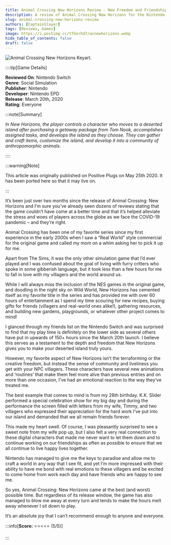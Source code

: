 ```yaml
---
title: Animal Crossing New Horizons Review - New Freedom and Friendships
description: A review of Animal Crossing New Horizons for the Nintendo Switch.
slug: animal-crossing-new-horizons-review
authors: [CaptainSlayer]
tags: [Reviews, Games]
image: https://i.postimg.cc/tTGnrhd7/acnewhorizons.webp
hide_table_of_contents: false
draft: false
---
```


![Animal Crossing New Horizons Keyart.](https://i.postimg.cc/tTGnrhd7/acnewhorizons.webp)

<!-- truncate -->

::::tip[Game Details]

**Reviewed On**: Nintendo Switch  
**Genre**: Social Simulation  
**Publisher**: Nintendo  
**Developer**: Nintendo EPD  
**Release**: March 20th, 2020  
**Rating**: Everyone

:::note[Summary]

*In New Horizons, the player controls a character who moves to a deserted island after purchasing a getaway package from Tom Nook, accomplishes assigned tasks, and develops the island as they choose. They can gather and craft items, customize the island, and develop it into a community of anthropomorphic animals.*

::::

:::warning[Note]

This article was originally published on Positive Plugs on May 25th 2020. It has been ported here so that it may live on.

:::

It’s been just over two months since the release of Animal Crossing: New Horizons and I’m sure you’ve already seen dozens of reviews stating that the game couldn’t have come at a better time and that it’s helped alleviate the stress and woes of players across the globe as we face the COVID-19 pandemic – and they’re right.

Animal Crossing has been one of my favorite series since my first experience in the early 2000s when I saw a “Real World” style commercial for the original game and called my mom on a whim asking her to pick it up for me.

Apart from The Sims, it was the only other simulation game that I’d ever played and I was confused about the goal of living with furry critters who spoke in some gibberish language, but it took less than a few hours for me to fall in love with my villagers and the world around us.

While I will always miss the inclusion of the NES games in the original game, and doodling in the night sky on Wild World, New Horizons has cemented itself as my favorite title in the series and has provided me with over 60 hours of entertainment as I spend my time scouring for new recipes, buying gifts for friends (villagers and real-world ones alike!), gathering resources, and building new gardens, playgrounds, or whatever other project comes to mind!

I glanced through my friends list on the Nintendo Switch and was surprised to find that my play time is definitely on the lower side as several others have put in upwards of 150+ hours since the March 20th launch. I believe this serves as a testament to the depth and freedom that New Horizons gives you to make your deserted island truly yours.

However, my favorite aspect of New Horizons isn’t the terraforming or the creative freedom, but instead the sense of community and liveliness you get with your NPC villagers. These characters have several new animations and ‘routines’ that make them feel more alive than previous entries and on more than one occasion, I’ve had an emotional reaction to the way they’ve treated me.

The best example that comes to mind is from my 28th birthday. K.K. Slider performed a special celebration show for my big day and during the performance the screen filled with letters from my wife, Timmy, and two villagers who expressed their appreciation for the hard work I’ve put into our island and demanded that we all remain friends forever.

This made my heart swell. Of course, I was pleasantly surprised to see a sweet note from my wife pop up, but I also felt a very real connection to these digital characters that made me never want to let them down and to continue working on our friendships as often as possible to ensure that we all continue to live happy lives together.

Nintendo has managed to give me the keys to paradise and allow me to craft a world in any way that I see fit, and yet I’m more impressed with their ability to have me bond with real emotions to these villagers and be excited to come home from work each day and have friends who are happy to see me.

So yes, Animal Crossing: New Horizons came at the best (and worst) possible time. But regardless of its release window, the game has also managed to blow me away at every turn and tends to make the hours melt away whenever I sit down to play.

It’s an absolute joy that I can’t recommend enough to anyone and everyone.

:::info[**Score:** ⭐⭐⭐⭐⭐ (5/5)]



:::